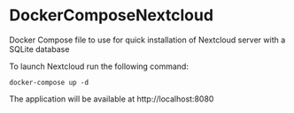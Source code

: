 # DockerComposeNextcloud

Docker Compose file to use for quick installation of Nextcloud server with a SQLite database

To launch Nextcloud run the following command:

` docker-compose up -d `

The application will be available at http://localhost:8080
